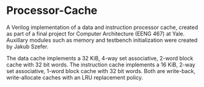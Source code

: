 # Processor-Cache
A Verilog implementation of a data and instruction processor cache, created as part of a final project for Computer Architecture (EENG 467) at Yale. Auxillary modules such as memory and testbench initialization were created by Jakub Szefer.

The data cache implements a 32 KiB, 4-way set associative, 2-word block cache with 32 bit words. The instruction cache implements a 16 KiB, 2-way set associative, 1-word block cache with 32 bit words. Both are write-back, write-allocate caches with an LRU replacement policy.
